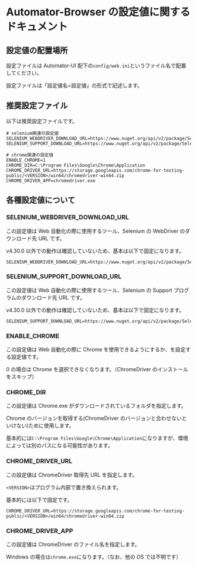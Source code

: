 # Automator-Browser の設定値に関するドキュメント

## 設定値の配置場所

設定ファイルは Automator-UI 配下の`config/web.ini`というファイル名で配置してください。

設定ファイルは「設定値名=設定値」の形式で記述します。

## 推奨設定ファイル

以下は推奨設定ファイルです。

```
# selenium関連の設定値
SELENIUM_WEBDRIVER_DOWNLOAD_URL=https://www.nuget.org/api/v2/package/Selenium.WebDriver/4.30.0
SELENIUM_SUPPORT_DOWNLOAD_URL=https://www.nuget.org/api/v2/package/Selenium.Support/4.30.0

# chrome関連の設定値
ENABLE_CHROME=1
CHROME_DIR=C:\Program Files\Google\Chrome\Application
CHROME_DRIVER_URL=https://storage.googleapis.com/chrome-for-testing-public/<VERSION>/win64/chromedriver-win64.zip
CHROME_DRIVER_APP=chromedriver.exe
```

## 各種設定値について

### SELENIUM_WEBDRIVER_DOWNLOAD_URL

この設定値は Web 自動化の際に使用するツール、Selenium の WebDriver のダウンロード先 URL です。

v4.30.0 以外での動作は確認していないため、基本は以下で固定になります。

```
SELENIUM_WEBDRIVER_DOWNLOAD_URL=https://www.nuget.org/api/v2/package/Selenium.WebDriver/4.30.0
```

### SELENIUM_SUPPORT_DOWNLOAD_URL

この設定値は Web 自動化の際に使用するツール、Selenium の Support プログラムのダウンロード先 URL です。

v4.30.0 以外での動作は確認していないため、基本は以下で固定になります。

```
SELENIUM_SUPPORT_DOWNLOAD_URL=https://www.nuget.org/api/v2/package/Selenium.Support/4.30.0
```

### ENABLE_CHROME

この設定値は Web 自動化の際に Chrome を使用できるようにするか、を設定する設定値です。

0 の場合は Chrome を選択できなくなります。（ChromeDriver のインストールをスキップ）

### CHROME_DIR

この設定値は Chrome.exe がダウンロードされているフォルダを指定します。

Chrome のバージョンを取得する(ChromeDriver のバージョンと合わせないといけない)ために使用します。

基本的には`C:\Program Files\Google\Chrome\Application`になりますが、環境によっては別のパスになる可能性があります。

### CHROME_DRIVER_URL

この設定値は ChromeDriver 取得先 URL を指定します。

`<VERSION>`はプログラム内部で置き換えられます。

基本的には以下で固定です。

```
CHROME_DRIVER_URL=https://storage.googleapis.com/chrome-for-testing-public/<VERSION>/win64/chromedriver-win64.zip
```

### CHROME_DRIVER_APP

この設定値は ChromeDriver のファイル名を指定します。

Windows の場合は`chrome.exe`になります。（なお、他の OS では不明です）
